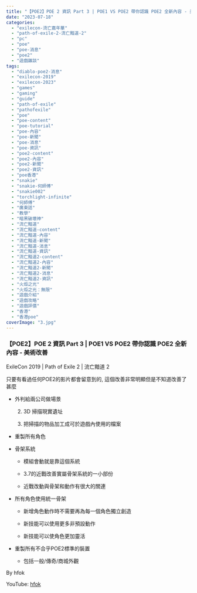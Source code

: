 ```yaml
---
title: "【POE2】POE 2 資訊 Part 3 | POE1 VS POE2 帶你認識 POE2 全新內容 - 美術改善 | ExileCon 2019 | Path of Exile 2 | 流亡黯道 2"
date: "2023-07-18"
categories: 
  - "exilecon-流亡嘉年華"
  - "path-of-exile-2-流亡黯道-2"
  - "pc"
  - "poe"
  - "poe-消息"
  - "poe2"
  - "遊戲雜談"
tags: 
  - "diablo-poe2-消息"
  - "exilecon-2019"
  - "exilecon-2023"
  - "games"
  - "gaming"
  - "guide"
  - "path-of-exile"
  - "pathofexile"
  - "poe"
  - "poe-content"
  - "poe-tutorial"
  - "poe-內容"
  - "poe-新聞"
  - "poe-消息"
  - "poe-資訊"
  - "poe2-content"
  - "poe2-內容"
  - "poe2-新聞"
  - "poe2-資訊"
  - "poe香港"
  - "snakie"
  - "snakie-何師傅"
  - "snakie002"
  - "torchlight-infinite"
  - "何師傅"
  - "廣東話"
  - "教學"
  - "暗黑破壞神"
  - "流亡黯道"
  - "流亡黯道-content"
  - "流亡黯道-內容"
  - "流亡黯道-新聞"
  - "流亡黯道-消息"
  - "流亡黯道-資訊"
  - "流亡黯道2-content"
  - "流亡黯道2-內容"
  - "流亡黯道2-新聞"
  - "流亡黯道2-消息"
  - "流亡黯道2-資訊"
  - "火炬之光"
  - "火炬之光：無限"
  - "遊戲介紹"
  - "遊戲攻略"
  - "遊戲評價"
  - "香港"
  - "香港poe"
coverImage: "3.jpg"
---
```


### 【POE2】POE 2 資訊 Part 3 | POE1 VS POE2 帶你認識 POE2 全新內容 - 美術改善  
ExileCon 2019 | Path of Exile 2 | 流亡黯道 2

  

只要有看過任何POE2的影片都會留意到的, 這個改善非常明顯但是不知道改善了甚麼

  

  
- 外判給兩公司做場景  
    
      
    2. 3D 掃描現實遺址
      
    4. 把掃描的物品加工成可於遊戲內使用的檔案
      
    
      
    
  
- 重製所有角色
  
- 骨架系統  
    
      
    - 模組會動就是靠這個系統
      
    - 3.7的近戰改善實屬骨架系統的一小部份
      
    - 近戰改動與骨架和動作有很大的關連
      
    
      
    
  
- 所有角色使用統一骨架  
    
      
    - 新增角色動作時不需要再為每一個角色獨立創造
      
    - 新技能可以使用更多非預設動作
      
    - 新技能可以使角色更加靈活
      
    
      
    
  
- 重製所有不合乎POE2標準的裝置  
    
      
    - 包括一般/傳奇/商城外觀
      
    
      
    
  

  
By hfok  

  
YouTube: [hfok](https://www.youtube.com/@hfok)
